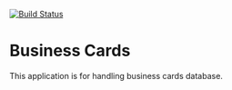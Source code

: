 [![Build Status](https://travis-ci.org/YuoMamoru/business-cards.svg?branch=master)](https://travis-ci.org/YuoMamoru/business-cards)

# Business Cards

This application is for handling business cards database.
